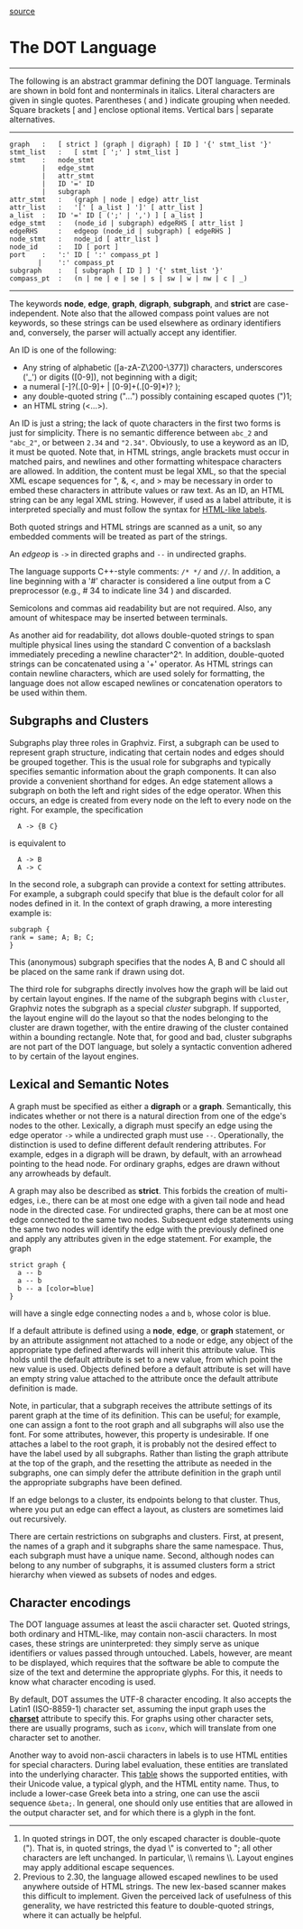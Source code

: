 [source](https://graphviz.gitlab.io/_pages/doc/info/lang.html)

The DOT Language
================

------------------------------------------------------------------------

The following is an abstract grammar defining the DOT language.
Terminals are shown in bold font and nonterminals in italics. Literal
characters are given in single quotes. Parentheses ( and ) indicate
grouping when needed. Square brackets [ and ] enclose optional items.
Vertical bars | separate alternatives.

------------------------------------------------------------------------

    graph 	: 	[ strict ] (graph | digraph) [ ID ] '{' stmt_list '}'
    stmt_list 	: 	[ stmt [ ';' ] stmt_list ]
    stmt 	: 	node_stmt
        	| 	edge_stmt
        	| 	attr_stmt
        	| 	ID '=' ID
        	| 	subgraph
    attr_stmt 	: 	(graph | node | edge) attr_list
    attr_list 	: 	'[' [ a_list ] ']' [ attr_list ]
    a_list 	: 	ID '=' ID [ (';' | ',') ] [ a_list ]
    edge_stmt 	: 	(node_id | subgraph) edgeRHS [ attr_list ]
    edgeRHS 	: 	edgeop (node_id | subgraph) [ edgeRHS ]
    node_stmt 	: 	node_id [ attr_list ]
    node_id 	: 	ID [ port ]
    port 	: 	':' ID [ ':' compass_pt ]
    	   | 	':' compass_pt
    subgraph 	: 	[ subgraph [ ID ] ] '{' stmt_list '}'
    compass_pt 	: 	(n | ne | e | se | s | sw | w | nw | c | _)

------------------------------------------------------------------------

The keywords **node**, **edge**, **graph**, **digraph**, **subgraph**,
and **strict** are case-independent. Note also that the allowed compass
point values are not keywords, so these strings can be used elsewhere as
ordinary identifiers and, conversely, the parser will actually accept
any identifier.

An ID is one of the following:

+ Any string of alphabetic ([a-zA-Z\200-\377]) characters, underscores ('_') or digits ([0-9]), not beginning with a digit;
+ a numeral [-]?(.[0-9]+ | [0-9]+(.[0-9]*)? );
+ any double-quoted string ("...") possibly containing escaped quotes (\")1;
+ an HTML string (<...>). 

An ID is just a string; the lack of quote characters in the first two
forms is just for simplicity. There is no semantic difference between
`abc_2` and `"abc_2"`, or between `2.34` and `"2.34"`. Obviously, to use
a keyword as an ID, it must be quoted. Note that, in HTML strings, angle
brackets must occur in matched pairs, and newlines and other formatting
whitespace characters are allowed. In addition, the content must be
legal XML, so that the special XML escape sequences for ", &, &lt;, and
&gt; may be necessary in order to embed these characters in attribute
values or raw text. As an ID, an HTML string can be any legal XML
string. However, if used as a label attribute, it is interpreted
specially and must follow the syntax for [HTML-like
labels](shapes.html#html).

Both quoted strings and HTML strings are scanned as a unit, so any
embedded comments will be treated as part of the strings.

An *edgeop* is `->` in directed graphs and `--` in undirected graphs.

The language supports C++-style comments: `/* */` and `//`. In addition,
a line beginning with a '\#' character is considered a line output from
a C preprocessor (e.g., \# 34 to indicate line 34 ) and discarded.

Semicolons and commas aid readability but are not required. Also, any
amount of whitespace may be inserted between terminals.

As another aid for readability, dot allows double-quoted strings to span
multiple physical lines using the standard C convention of a backslash
immediately preceding a newline character^2^. In addition, double-quoted
strings can be concatenated using a '+' operator. As HTML strings can
contain newline characters, which are used solely for formatting, the
language does not allow escaped newlines or concatenation operators to
be used within them.

Subgraphs and Clusters
----------------------

Subgraphs play three roles in Graphviz. First, a subgraph can be used to
represent graph structure, indicating that certain nodes and edges
should be grouped together. This is the usual role for subgraphs and
typically specifies semantic information about the graph components. It
can also provide a convenient shorthand for edges. An edge statement
allows a subgraph on both the left and right sides of the edge operator.
When this occurs, an edge is created from every node on the left to
every node on the right. For example, the specification

      A -> {B C}

is equivalent to

      A -> B
      A -> C

In the second role, a subgraph can provide a context for setting
attributes. For example, a subgraph could specify that blue is the
default color for all nodes defined in it. In the context of graph
drawing, a more interesting example is:

    subgraph { 
    rank = same; A; B; C; 
    } 

This (anonymous) subgraph specifies that the nodes A, B and C should all
be placed on the same rank if drawn using dot.

The third role for subgraphs directly involves how the graph will be
laid out by certain layout engines. If the name of the subgraph begins
with `cluster`, Graphviz notes the subgraph as a special *cluster*
subgraph. If supported, the layout engine will do the layout so that the
nodes belonging to the cluster are drawn together, with the entire
drawing of the cluster contained within a bounding rectangle. Note that,
for good and bad, cluster subgraphs are not part of the DOT language,
but solely a syntactic convention adhered to by certain of the layout
engines.

Lexical and Semantic Notes
--------------------------

A graph must be specified as either a **digraph** or a **graph**.
Semantically, this indicates whether or not there is a natural direction
from one of the edge's nodes to the other. Lexically, a digraph must
specify an edge using the edge operator `->` while a undirected graph
must use `--`. Operationally, the distinction is used to define
different default rendering attributes. For example, edges in a digraph
will be drawn, by default, with an arrowhead pointing to the head node.
For ordinary graphs, edges are drawn without any arrowheads by default.

A graph may also be described as **strict**. This forbids the creation
of multi-edges, i.e., there can be at most one edge with a given tail
node and head node in the directed case. For undirected graphs, there
can be at most one edge connected to the same two nodes. Subsequent edge
statements using the same two nodes will identify the edge with the
previously defined one and apply any attributes given in the edge
statement. For example, the graph

    strict graph { 
      a -- b
      a -- b
      b -- a [color=blue]
    } 

will have a single edge connecting nodes `a` and `b`, whose color is
blue.

If a default attribute is defined using a **node**, **edge**, or
**graph** statement, or by an attribute assignment not attached to a
node or edge, any object of the appropriate type defined afterwards will
inherit this attribute value. This holds until the default attribute is
set to a new value, from which point the new value is used. Objects
defined before a default attribute is set will have an empty string
value attached to the attribute once the default attribute definition is
made.

Note, in particular, that a subgraph receives the attribute settings of
its parent graph at the time of its definition. This can be useful; for
example, one can assign a font to the root graph and all subgraphs will
also use the font. For some attributes, however, this property is
undesirable. If one attaches a label to the root graph, it is probably
not the desired effect to have the label used by all subgraphs. Rather
than listing the graph attribute at the top of the graph, and the
resetting the attribute as needed in the subgraphs, one can simply defer
the attribute definition in the graph until the appropriate subgraphs
have been defined.

If an edge belongs to a cluster, its endpoints belong to that cluster.
Thus, where you put an edge can effect a layout, as clusters are
sometimes laid out recursively.

There are certain restrictions on subgraphs and clusters. First, at
present, the names of a graph and it subgraphs share the same namespace.
Thus, each subgraph must have a unique name. Second, although nodes can
belong to any number of subgraphs, it is assumed clusters form a strict
hierarchy when viewed as subsets of nodes and edges.

Character encodings
-------------------

The DOT language assumes at least the ascii character set. Quoted
strings, both ordinary and HTML-like, may contain non-ascii characters.
In most cases, these strings are uninterpreted: they simply serve as
unique identifiers or values passed through untouched. Labels, however,
are meant to be displayed, which requires that the software be able to
compute the size of the text and determine the appropriate glyphs. For
this, it needs to know what character encoding is used.

By default, DOT assumes the UTF-8 character encoding. It also accepts
the Latin1 (ISO-8859-1) character set, assuming the input graph uses the
**[charset](attrs.html#a:charset)** attribute to specify this. For
graphs using other character sets, there are usually programs, such as
`iconv`, which will translate from one character set to another.

Another way to avoid non-ascii characters in labels is to use HTML
entities for special characters. During label evaluation, these entities
are translated into the underlying character. This [table](../char.html)
shows the supported entities, with their Unicode value, a typical glyph,
and the HTML entity name. Thus, to include a lower-case Greek beta into
a string, one can use the ascii sequence `&beta;`. In general, one
should only use entities that are allowed in the output character set,
and for which there is a glyph in the font.

------------------------------------------------------------------------

1.  In quoted strings in DOT, the only escaped character is
    double-quote ("). That is, in quoted strings, the dyad \\" is
    converted to "; all other characters are left unchanged. In
    particular, \\\\ remains \\\\. Layout engines may apply additional
    escape sequences.
2.  Previous to 2.30, the language allowed escaped newlines to be used
    anywhere outside of HTML strings. The new lex-based scanner makes
    this difficult to implement. Given the perceived lack of usefulness
    of this generality, we have restricted this feature to double-quoted
    strings, where it can actually be helpful.
